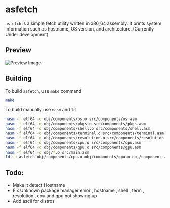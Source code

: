 # asfetch

`asfetch` is a simple fetch utility written in x86_64 assembly. It prints system information such as hostname, OS version, and architecture. (Currently Under development)
## Preview
![Preview Image](https://github.com/rudy-in/asfetch/blob/master/assests/preview.png)
## Building

To build `asfetch`, use `make` command

```bash
make
```
To build manually use `nasm` and `ld`

```bash
nasm -f elf64 -o obj/components/os.o src/components/os.asm
nasm -f elf64 -o obj/components/pkgs.o src/components/pkgs.asm
nasm -f elf64 -o obj/components/shell.o src/components/shell.asm
nasm -f elf64 -o obj/components/terminal.o src/components/terminal.asm
nasm -f elf64 -o obj/components/resolution.o src/components/resolution.asm
nasm -f elf64 -o obj/components/cpu.o src/components/cpu.asm
nasm -f elf64 -o obj/components/gpu.o src/components/gpu.asm
nasm -f elf64 -o obj/*.o src/main.asm
ld -o asfetch obj/components/cpu.o obj/components/gpu.o obj/components/os.o obj/components/pkgs.o obj/components/resolution.o obj/components/shell.o obj/components/terminal.o obj/*.o

```


## Todo:

- Make it detect Hostname
- Fix Unknown package manager error , hostname , shell , term , resolution , cpu and gpu not showing up
- Add ascii for distros
